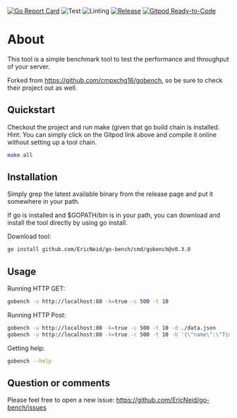 <!--
SPDX-FileCopyrightText: 2013 go-bench AUTHORS
SPDX-License-Identifier: CC-BY-4.0
-->
<!-- markdownlint-disable MD041-->
[![Go Report Card](https://goreportcard.com/badge/github.com/EricNeid/go-bench?style=flat-square)](https://goreportcard.com/report/github.com/EricNeid/go-getdockerimage)
![Test](https://github.com/EricNeid/go-bench/actions/workflows/tests.yml/badge.svg)
![Linting](https://github.com/EricNeid/go-bench/actions/workflows/linting.yml/badge.svg)
[![Release](https://img.shields.io/github/release/EricNeid/go-bench.svg?style=flat-square)](https://github.com/EricNeid/go-bench/releases/latest)
[![Gitpod Ready-to-Code](https://img.shields.io/badge/Gitpod-Ready--to--Code-blue?logo=gitpod)](https://gitpod.io/#https://github.com/EricNeid/go-bench)

# About

This tool is a simple benchmark tool to test the performance and throughput of your server.

Forked from <https://github.com/cmpxchg16/gobench>, so be sure to check
their project out as well.

## Quickstart

Checkout the project and run make (given that go build chain is installed.
Hint: You can simply click on the Gitpod link above and compile it online without setting up a tool chain.

```bash
make all
```

## Installation

Simply grep the latest available binary from the release page and put it somewhere in your path.

If go is installed and $GOPATH/bin is in your path, you can download and install the tool directly
by using go install.

Download tool:

```bash
go install github.com/EricNeid/go-bench/cmd/gobench@v0.3.0
```

## Usage

Running HTTP GET:

```bash
gobench -u http://localhost:80 -k=true -c 500 -t 10
```

Running HTTP Post:

```bash
gobench -u http://localhost:80 -k=true -c 500 -t 10 -d ./data.json
gobench -u http://localhost:80 -k=true -c 500 -t 10 -b '{\"name\":\"Timmy\"}'
```

Getting help:

```bash
gobench --help
```

## Question or comments

Please feel free to open a new issue:
<https://github.com/EricNeid/go-bench/issues>
